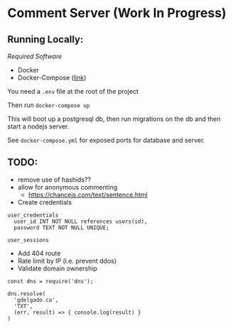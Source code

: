 
# Comment Server (Work In Progress)

## Running Locally:

*Required Software*

- Docker
- Docker-Compose  ([link](https://docs.docker.com/compose/install/))

You need a `.env` file at the root of the project

Then run `docker-compose up`

This will boot up a postgresql db, then run migrations on the db and then start a nodejs server.

See `docker-compose.yml` for exposed ports for database and server.


## TODO:

- remove use of hashids??
- allow for anonymous commenting
  - https://chancejs.com/text/sentence.html
- Create credentials

```
user_credentials
  user_id INT NOT NULL references users(id),
  password TEXT NOT NULL UNIQUE;

user_sessions
```

- Add 404 route
- Rate limit by IP (i.e. prevent ddos)
- Validate domain ownership

```
const dns = require('dns');

dns.resolve(
  'gdelgado.ca', 
  'TXT', 
  (err, result) => { console.log(result) }
)
```
